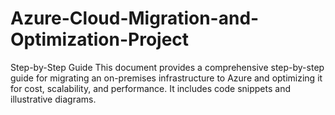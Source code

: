 # Azure-Cloud-Migration-and-Optimization-Project
Step-by-Step Guide  This document provides a comprehensive step-by-step guide for migrating an on-premises infrastructure to Azure and optimizing it for cost, scalability, and performance. It includes code snippets and illustrative diagrams.
